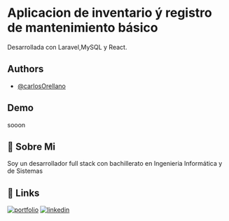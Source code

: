# Aplicacion de inventario ý registro de mantenimiento básico

Desarrollada con Laravel,MySQL y React.

## Authors

- [@carlosOrellano](https://github.com/Cali99-droid)

## Demo

sooon

## 🚀 Sobre Mi

Soy un desarrollador full stack con bachillerato en Ingenieria Informática y de Sistemas

## 🔗 Links

[![portfolio](https://img.shields.io/badge/my_portfolio-000?style=for-the-badge&logo=ko-fi&logoColor=white)](https://orellano.groupcjc.com/)
[![linkedin](https://img.shields.io/badge/linkedin-0A66C2?style=for-the-badge&logo=linkedin&logoColor=white)](https://www.linkedin.com/in/carlos-jhardel-o/)
